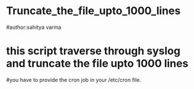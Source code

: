 # Truncate_the_file_upto_1000_lines

#author:sahitya varma

# this script traverse through syslog and truncate the file upto 1000 lines 
#you have to provide the cron job in your /etc/cron file. 


